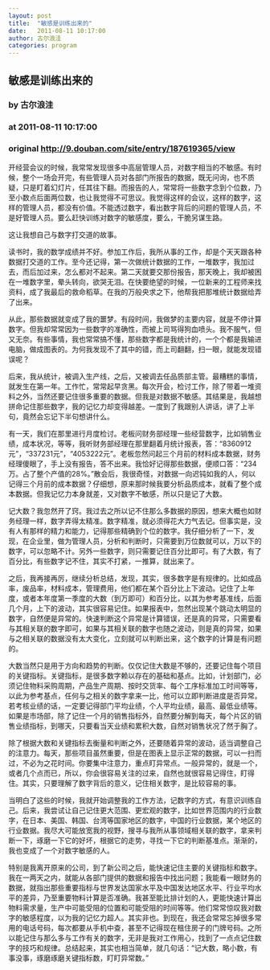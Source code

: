 ```yaml
---
layout: post
title:  "敏感是训练出来的"
date:   2011-08-11 10:17:00
author: 古尔浪洼
categories: program
---
```


## 敏感是训练出来的
### by 古尔浪洼
### at 2011-08-11 10:17:00
### original <http://9.douban.com/site/entry/187619365/view>

<p>开经营会议的时候，我常常发现很多中高层管理人员，对数字相当的不敏感。有时候，整个一场会开完，有些管理人员对各部门所报告的数据，既无问询，也不质疑，只是盯着幻灯片，任其往下翻。而报告的人，常常将一些数字念到个位数，乃至小数点后面两位数，也让我觉得不可思议。我觉得这样的会议，这样的数字，这样的管理人员，都没有价值。不能透过数字，看出数字背后的问题的管理人员，不是好管理人员。要么赶快训练对数字的敏感度，要么，干脆另谋生路。</p>
<p>这让我想自己与数字打交道的故事。</p>
<p>读书时，我的数学成绩并不好。参加工作后，我所从事的工作，却是个天天跟各种数据打交道的工作。至今还记得，第一次做统计数据的工作，一堆数字，我加过去，而后加过来，怎么都对不起来。第二天就要交那份报告，那天晚上，我却被困在一堆数字里，晕头转向，欲哭无泪。在快要绝望的时候，一位新来的工程师来找资料，成了我最后的救命稻草。在我的万般央求之下，他帮我把那堆统计数据给弄了出来。</p>
<p>从此，那些数据就变成了我的噩梦。有段时间，我做梦的主要内容，就是不停计算数字。但我却常常因为一些数字的准确性，而被上司骂得狗血喷头。我不服气，但又无奈。有些事情，我也常常搞不懂，那些数字都是我统计的，一个个都是我输进电脑，做成图表的。为何我发现不了其中的错，而上司翻翻，扫一眼，就能发现错误呢？</p>
<p>后来，我从统计，被调入生产线，之后，又被调去任品质部主管。最糟糕的事情，就发生在第一年。工作忙，常常起早贪黑。每次开会，检讨工作，除了带着一堆资料之外，当然还要记住很多重要的数据。但我是对数据不敏感。其结果是，我越想拼命记住那些数字，我的记忆力却变得越差。一度到了我跟别人讲话，讲了上半句，竟然会忘记下半句想讲什么。</p>
<p>有一天，我们在那里进行月度检讨。老板问财务部经理一些经营数字，比如销售业绩，成本状况，等等，我听财务部经理在那里翻着月统计报表，答：“8360912元”，“337231元”，“4053222元”。老板忽然问起三个月前的材料成本数据，财务经理傻眼了，手上没有报告，答不出来。我恰好记得那些数据，便顺口答：“234万。占了整个产值的28%。”散会后，我很奇怪，对数据一向迟钝如我的人，何以记得三个月前的成本数据？仔细想，原来那时候我要分析品质成本，就看了整个成本数据。但我记忆力本身就差，又对数字不敏感，所以只是记了大数。</p>
<p>记大数？我忽然开了窍。我过去之所以记不住那么多数据的原因，想来大概也如财务经理一样，数字弄得太精准。数字精准，就必须得花大力气去记。但事实是，没有人有那样的精力和能力，记得那些精确到个位的数字。我仔细分析了一下，发现，在企业里，做为管理人员，分析和判断时，只需要到万位数就可以，万以下的数字，可以忽略不计。另外一些数字，则只需要记住百分比即可。有了大数，有了百分比，有些数字记不住，其实不打紧，一推算，就出来了。</p>
<p>之后，我再接再厉，继续分析总结，发现，其实，很多数字是有规律的。比如成品率，废品率，材料成本，管理费用，他们都在某个百分比上下波动。记住了上年度，或者本年度第一季度的大数（到万即可）和百分比，以其为参考基准线，后面几个月，上下的波动，其实很容易记住。如果报表中，忽然出现某个跳动太明显的数字，自然便是异常的。快速判断这个异常是计算错误，还是真的异常，只需要看与其相关联的数字即可，如果与其相关联的数字也随之波动，则是真的异常，如果与之相关联的数据没有太大变化，立刻就可以判断出来，这个数字的计算是有问题的。</p>
<p>大数当然只是用于方向和趋势的判断。仅仅记住大数是不够的，还要记住每个项目的关键指标。关键指标，是很多数字赖以存在的基础和基点。比如，计划部门，必须记住物料采购周期，产品生产周期、按时交货率、每个工序标准加工时间等等，以此为参考基点，任何与之相关的数字拿来一比，他可以立即判断进度是否异常。若考核业绩的话，一定要记得部门平均业绩，个人平均业绩，最高、最低业绩等。如果是市场部，除了记住一个月的销售指标外，自然要分解到每天，每个片区的销售业绩指标，到哪天，只要看当天业绩和累积大数，自然对销售状况了然于胸了。</p>
<p>除了根据大数和关键指标去衡量和判断之外，还要随着异常的波动，适当调整自己的注意力。每天，那些项目虽然重要，但是在图表上显示正常的数据，可以一扫而过，不必为之花时间。你要集中注意力，重点盯异常点。一般异常的，就是一个，或者几个点而已，所以，你会很容易关注的过来，自然也就很容易记得住，盯得住。其实，只要理解了数字背后的意义，记住相关数字，是比较容易的事。</p>
<p>当明白了这些的时候，我就开始调整我的工作方法，记数字的方式，有意识训练自己。后来，我尝试让自己记住更大范围、更宏观的数字，比如世界范围内的行业数字，在日本、美国、韩国、台湾等国家地区的数字，中国的行业数据，某个地区的行业数据。我尽大可能放宽我的视野，搜寻与我所从事领域相关联的数字，拿来判断一下，琢磨一下它的好坏，根据它的走势，寻找一下它的判断基准点。渐渐的，我也变成了一个对数字敏感的人。</p>
<p>特别是我离开原来的公司，到了新公司之后，能快速记住主要的关键指标和数字。我在一两天之内，就能从各部门提供的数据和报告中找出问题；我能看一眼财务的数据，就指出那些重要指标与世界发达国家水平及中国发达地区水平、行业平均水平的差异，乃至重要物料计算是否准确。我甚至能比排计划的人，更能快速计算出物料需求量，生产中可能受阻的位置和可能受阻的时间等等。他们常常惊叹我对数字的敏感程度，以为我的记忆力超人。其实非也。到现在，我还会常常忘掉很多常用的电话号码，每次都要从手机中查，甚至不记得现在租住房子的门牌号码。之所以能记住与那么多与工作有关的数字，无非是我对工作用心，找到了一点点记住数字的技巧和规律。总结起来，其实也相当简单，就几句话：“记大数，略小数，有事没事，琢磨琢磨关键指标数，盯盯异常数。”</p>